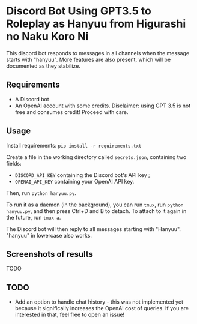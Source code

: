 # Discord Bot Using GPT3.5 to Roleplay as Hanyuu from Higurashi no Naku Koro Ni

This discord bot responds to messages in all channels when the message starts with "hanyuu". More features are also present, which will be documented as they stabilize.

## Requirements

- A Discord bot
- An OpenAI account with some credits. Disclaimer: using GPT 3.5 is not free and consumes credit! Proceed with care.

## Usage

Install requirements: `pip install -r requirements.txt`

Create a file in the working directory called `secrets.json`, containing two fields:

- `DISCORD_API_KEY` containing the Discord bot's API key ;
- `OPENAI_API_KEY` containing your OpenAI API key.

Then, run `python hanyuu.py`. 

To run it as a daemon (in the background), you can run `tmux`, run `python hanyuu.py`, and then press Ctrl+D and B to detach. To attach to it again in the future, run `tmux a`.

The Discord bot will then reply to all messages starting with "Hanyuu". "hanyuu" in lowercase also works.

## Screenshots of results

TODO

## TODO

- Add an option to handle chat history - this was not implemented yet because it significally increases the OpenAI cost of queries. If you are interested in that, feel free to open an issue!